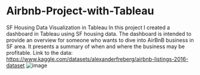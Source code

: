# Airbnb-Project-with-Tableau
SF Housing Data Visualization in Tableau
In this project I created a dashboard in Tableau using SF housing data. The dashboard is intended to provide an overview for someone who wants to dive into AirBnB business in SF area. It presents a summary of when and where the business may be profitable. Link to the data: https://www.kaggle.com/datasets/alexanderfreberg/airbnb-listings-2016-dataset
![image](https://github.com/user-attachments/assets/eaa08d71-8d85-4991-8f90-5ea162beec80)


